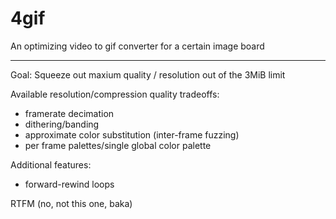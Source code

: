 # 4gif

An optimizing video to gif converter for a certain image board

---

Goal: Squeeze out maxium quality / resolution out of the 3MiB limit

Available resolution/compression quality tradeoffs:

* framerate decimation
* dithering/banding
* approximate color substitution (inter-frame fuzzing)
* per frame palettes/single global color palette

Additional features:

* forward-rewind loops

RTFM (no, not this one, baka)